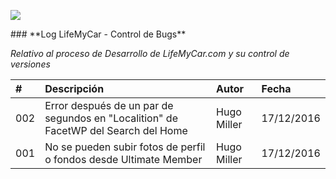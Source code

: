 <p align="left">
<img src="https://s28.postimg.org/ux8l1tv6l/imagengit.png">
</p>
### **Log LifeMyCar - Control de Bugs**

_Relativo al proceso de Desarrollo de LifeMyCar.com y su control de versiones_






| # | Descripción  |Autor|Fecha|
|:------------- |:------------- |:---------------|:---------------|
|002| Error después de un par de segundos en "Localition" de FacetWP del Search del Home|Hugo Miller|17/12/2016|
|001| No se pueden subir fotos de perfil o fondos desde Ultimate Member|Hugo Miller|17/12/2016|
